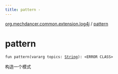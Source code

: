 ```yaml
---
title: pattern - 
---
```


[org.mechdancer.common.extension.log4j](index.html) / [pattern](./pattern.html)

# pattern

`fun pattern(vararg topics: `[`String`](https://kotlinlang.org/api/latest/jvm/stdlib/kotlin/-string/index.html)`): <ERROR CLASS>`

构造一个模式

